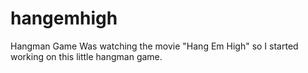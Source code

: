 # hangemhigh
Hangman Game
Was watching the movie "Hang Em High" so I started working on this little hangman game.
